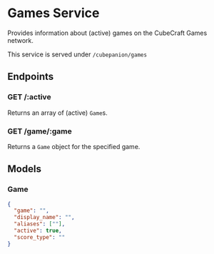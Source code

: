 # Games Service

Provides information about (active) games on the CubeCraft Games network.

This service is served under `/cubepanion/games`

## Endpoints

### GET /:active

Returns an array of (active) `Game`s.

### GET /game/:game

Returns a `Game` object for the specified game.

## Models

### Game

```json
{
  "game": "",
  "display_name": "",
  "aliases": [""],
  "active": true,
  "score_type": ""
}
```
